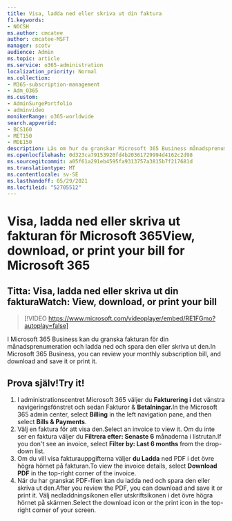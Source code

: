 ```yaml
---
title: Visa, ladda ned eller skriva ut din faktura
f1.keywords:
- NOCSH
ms.author: cmcatee
author: cmcatee-MSFT
manager: scotv
audience: Admin
ms.topic: article
ms.service: o365-administration
localization_priority: Normal
ms.collection:
- M365-subscription-management
- Adm_O365
ms.custom:
- AdminSurgePortfolio
- adminvideo
monikerRange: o365-worldwide
search.appverid:
- BCS160
- MET150
- MOE150
description: Läs om hur du granskar Microsoft 365 Business månadsprenumerationen genom att visa, ladda ned eller skriva ut fakturan.
ms.openlocfilehash: 0d323ca79153920fd4b20361729994d4162c2d98
ms.sourcegitcommit: a05f61a291eb4595fa9313757a3815b7f217681d
ms.translationtype: MT
ms.contentlocale: sv-SE
ms.lasthandoff: 05/29/2021
ms.locfileid: "52705512"
---
```

# <a name="view-download-or-print-your-bill-for-microsoft-365"></a><span data-ttu-id="9daff-103">Visa, ladda ned eller skriva ut fakturan för Microsoft 365</span><span class="sxs-lookup"><span data-stu-id="9daff-103">View, download, or print your bill for Microsoft 365</span></span>

## <a name="watch-view-download-or-print-your-bill"></a><span data-ttu-id="9daff-104">Titta: Visa, ladda ned eller skriva ut din faktura</span><span class="sxs-lookup"><span data-stu-id="9daff-104">Watch: View, download, or print your bill</span></span>

> [!VIDEO https://www.microsoft.com/videoplayer/embed/RE1FGmo?autoplay=false]

<span data-ttu-id="9daff-105">I Microsoft 365 Business kan du granska fakturan för din månadsprenumeration och ladda ned och spara den eller skriva ut den.</span><span class="sxs-lookup"><span data-stu-id="9daff-105">In Microsoft 365 Business, you can review your monthly subscription bill, and download and save it or print it.</span></span>

## <a name="try-it"></a><span data-ttu-id="9daff-106">Prova själv!</span><span class="sxs-lookup"><span data-stu-id="9daff-106">Try it!</span></span>

1. <span data-ttu-id="9daff-107">I administrationscentret Microsoft 365 väljer du **Fakturering i** det vänstra navigeringsfönstret och sedan Fakturor & **Betalningar.**</span><span class="sxs-lookup"><span data-stu-id="9daff-107">In the Microsoft 365 admin center, select **Billing** in the left navigation pane, and then select **Bills & Payments**.</span></span>
1. <span data-ttu-id="9daff-108">Välj en faktura för att visa den.</span><span class="sxs-lookup"><span data-stu-id="9daff-108">Select an invoice to view it.</span></span> <span data-ttu-id="9daff-109">Om du inte ser en faktura väljer du **Filtrera efter: Senaste 6** månaderna i listrutan.</span><span class="sxs-lookup"><span data-stu-id="9daff-109">If you don't see an invoice, select **Filter by: Last 6 months** from the drop-down list.</span></span>
1. <span data-ttu-id="9daff-110">Om du vill visa fakturauppgifterna väljer **du Ladda** ned PDF i det övre högra hörnet på fakturan.</span><span class="sxs-lookup"><span data-stu-id="9daff-110">To view the invoice details, select **Download PDF** in the top-right corner of the invoice.</span></span>
1. <span data-ttu-id="9daff-111">När du har granskat PDF-filen kan du ladda ned och spara den eller skriva ut den.</span><span class="sxs-lookup"><span data-stu-id="9daff-111">After you review the PDF, you can download and save it or print it.</span></span> <span data-ttu-id="9daff-112">Välj nedladdningsikonen eller utskriftsikonen i det övre högra hörnet på skärmen.</span><span class="sxs-lookup"><span data-stu-id="9daff-112">Select the download icon or the print icon in the top-right corner of your screen.</span></span>